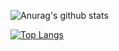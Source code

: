 ![Anurag's github stats](https://github-readme-stats.vercel.app/api?username=HinataKikuchi&show_icons=true&theme=solarized-dark&bg_color=DEG,COLOR1,COLOR2,COLOR3...COLOR10)

[![Top Langs](https://github-readme-stats.vercel.app/api/top-langs/?username=HinataKikuchi&layout=compact)](https://github.com/anuraghazra/github-readme-stats)